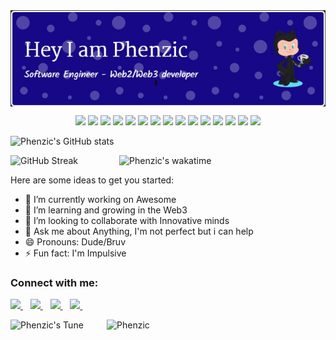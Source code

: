 <img align="center" alt="Phenzic" width="1000" src="./phenzic-header-image.jpg"> 
<p align="center">
<img width="50" src="https://cdn.jsdelivr.net/gh/devicons/devicon/icons/python/python-original.svg"/>
<img width="50" src="https://cdn.jsdelivr.net/gh/devicons/devicon/icons/javascript/javascript-original.svg"/>
<img width="50" src="https://cdn.jsdelivr.net/gh/devicons/devicon/icons/solidity/solidity-original.svg" />
<img width="50" src="https://cdn.jsdelivr.net/gh/devicons/devicon/icons/express/express-original-wordmark.svg" />
<img width="50" src="https://cdn.jsdelivr.net/gh/devicons/devicon/icons/nodejs/nodejs-original-wordmark.svg" />
<img width="50" src="https://cdn.jsdelivr.net/gh/devicons/devicon/icons/react/react-original.svg" />
<img width="50" src="https://cdn.jsdelivr.net/gh/devicons/devicon/icons/nextjs/nextjs-original.svg" />
<img width="50" src="https://cdn.jsdelivr.net/gh/devicons/devicon/icons/django/django-plain.svg" />
<img width="50" src="https://cdn.jsdelivr.net/gh/devicons/devicon/icons/flask/flask-original-wordmark.svg" />
<img width="50" src="https://cdn.jsdelivr.net/gh/devicons/devicon/icons/mongodb/mongodb-original-wordmark.svg" />
<img width="50" src="https://cdn.jsdelivr.net/gh/devicons/devicon/icons/mysql/mysql-original-wordmark.svg" />
<img width="50" src="https://cdn.jsdelivr.net/gh/devicons/devicon/icons/git/git-plain-wordmark.svg" />
<img width="50" src="https://cdn.jsdelivr.net/gh/devicons/devicon/icons/heroku/heroku-plain-wordmark.svg" />
<img width="50" src="https://cdn.jsdelivr.net/gh/devicons/devicon/icons/firebase/firebase-plain-wordmark.svg" />
<img width="50" src="https://cdn.jsdelivr.net/gh/devicons/devicon/icons/vscode/vscode-original.svg" />
          
</p>

![Phenzic's GitHub stats](https://github-readme-stats.vercel.app/api?username=Julius170&show_icons=true&theme=radical)

<img align="right" alt="Phenzic's wakatime" width="330" src="https://github-readme-stats.vercel.app/api/wakatime?username=phenzic">

![GitHub Streak](https://github-readme-streak-stats.herokuapp.com?user=Julius170&theme=dark&hide_border=true&background=360CDD&border=B8DDD9)

Here are some ideas to get you started:
- 🔭 I’m currently working on Awesome
- 🌱 I’m learning and growing in the Web3 
- 👯 I’m looking to collaborate with Innovative minds
- 💬 Ask me about Anything, I'm not perfect but i can help 
- 😄 Pronouns: Dude/Bruv
- ⚡ Fun fact: I'm Impulsive 

<h3 align="left">Connect with me:</h3>
<p align='left'>
<a href="https://wa.me/2349059254549?text=Hi>>> Phenzic" target="_blank">
  <img src="https://img.shields.io/badge/WHATSAPP-%2325D366.svg?&style=for-the-badge&logo=whatsapp&logoColor=white" />
</a>&nbsp;&nbsp;
<a href="https://twitter.com/JuliusAyoola1" target="_blank">
  <img src="https://img.shields.io/badge/twitter-%231DA1F2.svg?&style=for-the-badge&logo=twitter&logoColor=white" />
</a>&nbsp;&nbsp;
<a href="https://www.linkedin.com/in/julius-ogungbola-a71810229/" target="_blank">
  <img src="https://img.shields.io/badge/linkedin-%230077B5.svg?&style=for-the-badge&logo=linkedin&logoColor=white" />
</a>&nbsp;&nbsp;
<a href="mailto:ogungbolamayowa@gmail.com" target="_blank">
  <img src="https://img.shields.io/badge/email me-%23D14836.svg?&style=for-the-badge&logo=gmail&logoColor=white" />
</a>&nbsp;&nbsp;
<!--   <img src="https://gpvc.arturio.dev/Julius170" /> -->
</p>

  
![Phenzic's Tune](https://spotify-recently-played-readme.vercel.app/api?user=ci89yzfcm6shulgfzc7kl7s4v&unique={true|1|on|yes})
<img align="right" alt="Phenzic" width="350" src = "https://github-readme-stats.vercel.app/api/top-langs/?username=Julius170&hide=css,html&theme=tokyonight">


